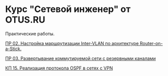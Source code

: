# Курс "Сетевой инженер" от OTUS.RU
 Практические работы.

 [ПP 02. Настройка маршрутизации Inter-VLAN по архитектуре Router-on-a-Stick.](https://github.com/sag81/otus-networks/tree/master/workshop/02)

 [ПP 03. Развертывание коммутируемой сети с резервными каналами](https://github.com/sag81/otus-networks/tree/master/workshop/03)
 
 [КП 15. Реализация протокола OSPF в сетях с VPN](https://github.com/sag81/otus-networks/tree/master/workshop/15)

